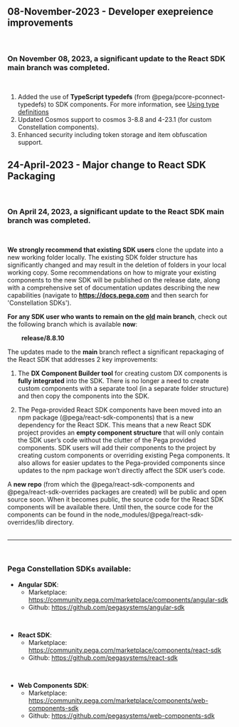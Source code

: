 ## 08-November-2023 - Developer exepreience improvements
<br />
<h3>On <strong>November 08, 2023</strong>, a <strong>significant update</strong> to the React SDK <strong>main</strong> branch was completed.</h3>
<br />

1. Added the use of **TypeScript typedefs** (from @pega/pcore-pconnect-typedefs) to SDK components.
For more information, see [Using type definitions](https://docs.pega.com/bundle/constellation-sdk/page/constellation-sdks/sdks/type-definitions-constellation-sdks.html)
2. Updated Cosmos support to cosmos 3-8.8 and 4-23.1 (for custom Constellation components).
3. Enhanced security including token storage and item obfuscation support.


## 24-April-2023 - Major change to React SDK Packaging
<br />
<h3>On <strong>April 24, 2023</strong>, a <strong>significant update</strong> to the React SDK <strong>main</strong> branch was completed.</h3>
<br />

**We strongly recommend that existing SDK users** clone the update into a new working folder locally. The existing SDK folder structure has significantly changed and may result in the deletion of folders in your local working copy.   Some recommendations on how to migrate your existing components to the new SDK will be published on the release date, along with a comprehensive set of documentation updates describing the new capabilities (navigate to **https://docs.pega.com** and then search for 'Constellation SDKs').

**For any SDK user who wants to remain on the <u>old</u> main branch**, check out the following branch which is available <strong>now</strong>:

&nbsp;&nbsp;&nbsp;&nbsp;&nbsp;&nbsp;&nbsp;&nbsp;**release/8.8.10**

The updates made to the <strong>main</strong> branch reflect a significant repackaging of the React SDK that addresses 2 key improvements:

1.	The **DX Component Builder tool** for creating custom DX components is **fully integrated** into the SDK. There is no longer a need to create custom components with a separate tool (in a separate folder structure) and then copy the components into the SDK.

2.	The Pega-provided React SDK components have been moved into an npm package (@pega/react-sdk-components) that is a new dependency for the React SDK. This means that a new React SDK project provides an **empty component structure** that will only contain the SDK user’s code without the clutter of the Pega provided components. SDK users will add their components to the project by creating custom components or overriding existing Pega components. It also allows for easier updates to the Pega-provided components since updates to the npm package won’t directly affect the SDK user’s code.

A <strong>new repo</strong> (from which the @pega/react-sdk-components and @pega/react-sdk-overrides packages are created) will be public and open source soon. When it becomes public, the source code for the React SDK components will be available there. Until then, the source code for the components
can be found in the node_modules/@pega/react-sdk-overrides/lib directory.
<br /><br />
<hr />

<br />

### Pega Constellation SDKs available:
* **Angular SDK**:
  * Marketplace: https://community.pega.com/marketplace/components/angular-sdk
  * Github: https://github.com/pegasystems/angular-sdk

<br />

* **React SDK**:
  * Marketplace: https://community.pega.com/marketplace/components/react-sdk
  * Github: https://github.com/pegasystems/react-sdk

<br />

* **Web Components SDK**:
  * Marketplace: https://community.pega.com/marketplace/components/web-components-sdk
  * Github: https://github.com/pegasystems/web-components-sdk
